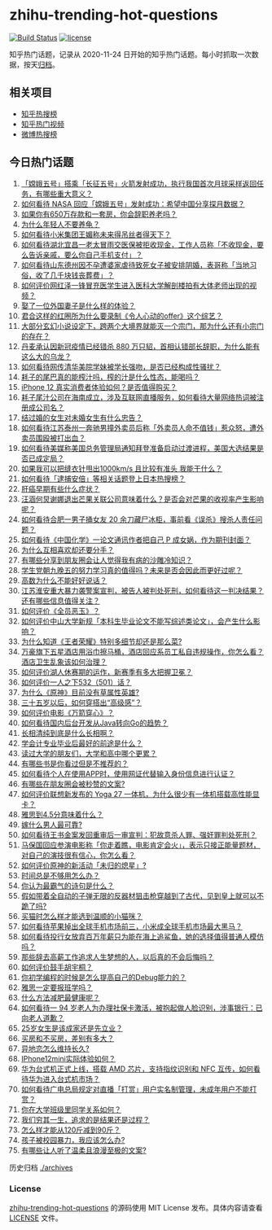 # zhihu-trending-hot-questions

[![Build Status](https://github.com/justjavac/zhihu-trending-hot-questions/workflows/ci/badge.svg?branch=master)](https://github.com/justjavac/zhihu-trending-hot-questions/actions)
[![license](https://img.shields.io/github/license/justjavac/zhihu-trending-hot-questions)](https://github.com/justjavac/zhihu-trending-hot-questions/blob/master/LICENSE)

知乎热门话题，记录从 2020-11-24 日开始的知乎热门话题。每小时抓取一次数据，按天[归档](./archives)。

## 相关项目

- [知乎热搜榜](https://github.com/justjavac/zhihu-trending-top-search)
- [知乎热门视频](https://github.com/justjavac/zhihu-trending-hot-video)
- [微博热搜榜](https://github.com/justjavac/weibo-trending-hot-search)

## 今日热门话题

<!-- BEGIN -->
<!-- 最后更新时间 Tue Nov 24 2020 10:01:40 GMT+0000 (UTC) -->
1. [「嫦娥五号」搭乘「长征五号」火箭发射成功，执行我国首次月球采样返回任务，有哪些重大意义？](https://www.zhihu.com/question/431663684)
1. [如何看待 NASA 回应「嫦娥五号」发射成功：希望中国分享探月数据？](https://www.zhihu.com/question/431730729)
1. [如果你有650万存款和一套房，你会辞职养老吗？](https://www.zhihu.com/question/426020154)
1. [为什么年轻人不要养龟？](https://www.zhihu.com/question/388894703)
1. [如何看待小米集团王媚称未来得吊丝者得天下？](https://www.zhihu.com/question/431674358)
1. [如何看待湖北宜昌一老太冒雨交医保被拒收现金，工作人员称「不收现金，要么告诉亲戚，要么你自己手机支付」？](https://www.zhihu.com/question/431739890)
1. [如何看待山东德州因不孕遭婆家虐待致死女子被安排阴婚，表哥称「当地习俗，收了几千块钱丧葬费」？](https://www.zhihu.com/question/431745317)
1. [如何评价网红泽一锋冒充医学生进入医科大学解剖楼拍有大体老师出现的视频？](https://www.zhihu.com/question/431688009)
1. [娶了一位外国妻子是什么样的体验？](https://www.zhihu.com/question/420779312)
1. [君合这样的红圈所为什么要录制《令人心动的offer》这个综艺？](https://www.zhihu.com/question/430311648)
1. [大部分玄幻小说设定下，跨两个大境界就能灭一个宗门，那为什么还有小宗门的存在？](https://www.zhihu.com/question/423208651)
1. [丹麦承认因新冠疫情已经错杀 880 万只貂，首相认错部长辞职，为什么能有这么大的乌龙？](https://www.zhihu.com/question/430994765)
1. [如何看待网传清华美院学妹被学长强吻，是否已经构成性骚扰？](https://www.zhihu.com/question/431516938)
1. [耗子的尾巴真的能榨汁吗，榨的汁是什么性态，能喝吗？](https://www.zhihu.com/question/430551164)
1. [iPhone 12 真实消费者体验如何？是否值得购买？](https://www.zhihu.com/question/427120473)
1. [耗子尾汁公司在海南成立，涉及互联网直播服务，如何看待大量网络热词被注册成公司名？](https://www.zhihu.com/question/431745193)
1. [结过婚的女生对未婚女生有什么忠告？](https://www.zhihu.com/question/429392239)
1. [如何看待江苏泰州一奔驰男撞外卖员后称「外卖员人命不值钱」惹众怒，遭外卖员围殴被打出血？](https://www.zhihu.com/question/431744548)
1. [如何看待美媒称美国总务管理局通知拜登准备启动过渡进程，美国大选结果是否已成定局？](https://www.zhihu.com/question/431724655)
1. [如果我可以把缝衣针甩出1000km/s  且比较有准头 我能干什么？](https://www.zhihu.com/question/430873619)
1. [如何看待「逮捕安倍」等相关话题登上日本热搜榜？](https://www.zhihu.com/question/431725833)
1. [肝癌早期有些什么症状？](https://www.zhihu.com/question/427728683)
1. [汪涵何炅谢娜退出芒果关联公司意味着什么？是否会对芒果的收视率产生影响呢？](https://www.zhihu.com/question/431638793)
1. [如何看待合肥一男子捅女友 20 余刀藏尸冰柜，事前看《误杀》搜杀人责任问题？](https://www.zhihu.com/question/431621039)
1. [如何看待《中国化学》一论文通讯作者把自己 P 成女娲，作为期刊封面？](https://www.zhihu.com/question/431763472)
1. [为什么互相喜欢却还要分手？](https://www.zhihu.com/question/303998486)
1. [有哪些分享到朋友圈会让人觉得我有病的沙雕冷知识？](https://www.zhihu.com/question/431008343)
1. [学生党朝九晚五的努力学习真的值得吗？未来是否会因此而更好过呢？](https://www.zhihu.com/question/427639129)
1. [高数为什么不能好好说话？](https://www.zhihu.com/question/430600056)
1. [江苏淮安重大暴力袭警案宣判，被告人被判处死刑，如何看待这一判决结果？还有哪些信息值得关注？](https://www.zhihu.com/question/431742603)
1. [如何评价《全员恶玉》？](https://www.zhihu.com/question/425070289)
1. [如何评价中山大学新规「本科生毕业论文不能写综述类论文」，会产生什么影响？](https://www.zhihu.com/question/431419499)
1. [为什么知道《王者荣耀》特别多细节却还是那么菜?](https://www.zhihu.com/question/430941708)
1. [万豪旗下五星酒店用浴巾擦马桶，酒店回应系员工私自违规操作，你怎么看？酒店卫生乱象该如何治理？](https://www.zhihu.com/question/431737089)
1. [如何评价湖人休赛期的运作，新赛季有多大把握卫冕？](https://www.zhihu.com/question/431567413)
1. [如何评价一人之下532（501）话？](https://www.zhihu.com/question/431249637)
1. [为什么《原神》目前没有草属性英雄?](https://www.zhihu.com/question/425978919)
1. [三十五岁以后，如何穿搭出“高级感”？](https://www.zhihu.com/question/429674924)
1. [如何评价电影《万箭穿心》？](https://www.zhihu.com/question/20951553)
1. [如何看待国内后台开发从Java转向Go的趋势？](https://www.zhihu.com/question/316903898)
1. [长相清纯到底是什么长相啊？](https://www.zhihu.com/question/46205622)
1. [学会计专业毕业后最好的前途是什么？](https://www.zhihu.com/question/28502540)
1. [读过大学的朋友们，大学和高中哪个更累？](https://www.zhihu.com/question/430735071)
1. [有哪些书是你看过但是不推荐的？](https://www.zhihu.com/question/332327459)
1. [如何看待个人在使用APP时，使用网证代替输入身份信息进行认证？](https://www.zhihu.com/question/431604993)
1. [有哪些在朋友圈会被秒赞的文案?](https://www.zhihu.com/question/408472647)
1. [如何评价联想新发布的 Yoga 27 一体机，为什么很少有一体机搭载高性能显卡？](https://www.zhihu.com/question/426570613)
1. [雅思到4.5分意味着什么？](https://www.zhihu.com/question/31858855)
1. [嫁什么男人最可靠?](https://www.zhihu.com/question/372183623)
1. [如何看待王书金案发回重审后一审宣判：犯故意杀人罪、强奸罪判处死刑？](https://www.zhihu.com/question/431735042)
1. [马保国回应参演电影称「你走着瞧，电影肯定会火」，表示只接正能量题材，对自己的演技很有信心，你怎么看？](https://www.zhihu.com/question/431625733)
1. [如何评价原神的新活动「未归的熄星」?](https://www.zhihu.com/question/430931337)
1. [时间总是不够用怎么办？](https://www.zhihu.com/question/430513997)
1. [你认为最霸气的诗句是什么？](https://www.zhihu.com/question/264294366)
1. [假如带着全自动的子弹无限的反器材狙击枪穿越到了古代，见到皇上就可以不跪了吗?](https://www.zhihu.com/question/430658470)
1. [买猫时怎么样才能选到温顺的小猫咪？](https://www.zhihu.com/question/423578638)
1. [如何看待苹果掉出全球手机市场前三，小米成全球手机市场最大黑马？](https://www.zhihu.com/question/431625798)
1. [如何看待投行女放弃百万年薪只为能在海上追鲨鱼，她的选择值得普通人模仿吗？](https://www.zhihu.com/question/431208416)
1. [那些辞去高薪工作追求人生梦想的人，以后真的不会后悔吗？](https://www.zhihu.com/question/431699549)
1. [如何评价鼓手胡宇桐？](https://www.zhihu.com/question/406760276)
1. [你初学编程的时候是怎么提高自己的Debug能力的？](https://www.zhihu.com/question/430575159)
1. [雅思一定要报班学吗？](https://www.zhihu.com/question/68564014)
1. [什么方法减肥最健康呢？](https://www.zhihu.com/question/427535363)
1. [如何看待一 94 岁老人为办理社保卡激活，被抱起做人脸识别，涉事银行：已向老人道歉？](https://www.zhihu.com/question/431593457)
1. [25岁女生是该成家还是先立业？](https://www.zhihu.com/question/428615674)
1. [买房和不买房，差别有多大？](https://www.zhihu.com/question/425084039)
1. [异地恋怎么维持长久?](https://www.zhihu.com/question/429434566)
1. [IPhone12mini实际体验如何？](https://www.zhihu.com/question/429620705)
1. [华为台式机正式上线，搭载 AMD 芯片，支持指纹识别和 NFC 互传，如何看待华为进入台式机市场？](https://www.zhihu.com/question/431576550)
1. [如何看待广电总局规定对直播「打赏」用户实名制管理，未成年用户不能打赏？](https://www.zhihu.com/question/431650175)
1. [你在大学班级里同学关系如何？](https://www.zhihu.com/question/431089297)
1. [我们穷其一生，追求的是结果还是过程？](https://www.zhihu.com/question/426140349)
1. [怎么样才能从120斤减到90斤？](https://www.zhihu.com/question/335222516)
1. [孩子被校园暴力，我应该怎么办?](https://www.zhihu.com/question/430082215)
1. [有哪些让人听了温柔且浪漫至极的文案?](https://www.zhihu.com/question/399495868)
<!-- END -->

历史归档 [./archives](./archives)

### License

[zhihu-trending-hot-questions](https://github.com/justjavac/zhihu-trending-hot-questions) 的源码使用 MIT License 发布。具体内容请查看 [LICENSE](./LICENSE) 文件。

